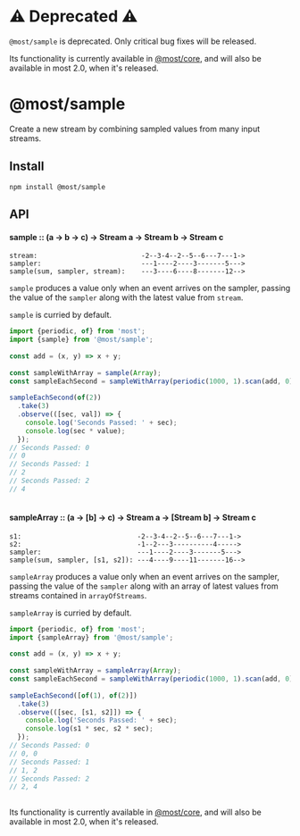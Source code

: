 # ⚠️ Deprecated ⚠️
 
`@most/sample` is deprecated. Only critical bug fixes will be released.

Its functionality is currently available in [@most/core](https://mostcore.readthedocs.io/en/latest/api.html#sample), and will also be available in most 2.0, when it's released.

# @most/sample
 
Create a new stream by combining sampled values from many input streams.

## Install
 
`npm install @most/sample`
 
## API
 
#### sample :: (a → b → c) → Stream a → Stream b → Stream c
 
```
stream:                          -2--3-4--2--5--6---7---1->
sampler:                         ---1----2----3-------5--->
sample(sum, sampler, stream):    ---3----6----8-------12-->
```
`sample` produces a value only when an event arrives on the sampler,
passing the value of the `sampler` along with the latest value from
`stream`.
 
`sample` is curried by default.
 
```js
import {periodic, of} from 'most';
import {sample} from '@most/sample';
 
const add = (x, y) => x + y;
 
const sampleWithArray = sample(Array);
const sampleEachSecond = sampleWithArray(periodic(1000, 1).scan(add, 0));
 
sampleEachSecond(of(2))
  .take(3)
  .observe(([sec, val]) => {
    console.log('Seconds Passed: ' + sec);
    console.log(sec * value);
  });
// Seconds Passed: 0
// 0
// Seconds Passed: 1
// 2
// Seconds Passed: 2
// 4
 
```
 
#### sampleArray :: (a → [b] → c) → Stream a → [Stream b] → Stream c
 
```
s1:                             -2--3-4--2--5--6---7---1->
s2:                             -1--2---3----------4----->
sampler:                        ---1----2----3-------5--->
sample(sum, sampler, [s1, s2]): ---4----9----11-------16-->
```
`sampleArray` produces a value only when an event arrives on the sampler,
passing the value of the `sampler` along with an array of latest values from
streams contained in `arrayOfStreams`.
 
`sampleArray` is curried by default.
 
```js
import {periodic, of} from 'most';
import {sampleArray} from '@most/sample';
 
const add = (x, y) => x + y;
 
const sampleWithArray = sampleArray(Array);
const sampleEachSecond = sampleWithArray(periodic(1000, 1).scan(add, 0));
 
sampleEachSecond([of(1), of(2)])
  .take(3)
  .observe(([sec, [s1, s2]]) => {
    console.log('Seconds Passed: ' + sec);
    console.log(s1 * sec, s2 * sec);
  });
// Seconds Passed: 0
// 0, 0
// Seconds Passed: 1
// 1, 2
// Seconds Passed: 2
// 2, 4
 
```
 Its functionality is currently available in [@most/core](https://mostcore.readthedocs.io/en/latest/api.html#sample), and will also be available in most 2.0, when it's released. 